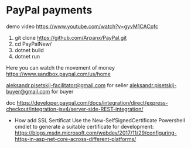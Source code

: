 # PayPal payments
demo video https://www.youtube.com/watch?v=gyvM1CACpfc

1) git clone https://github.com/Arpanx/PayPal.git
2) cd PayPalNew/
3) dotnet  build
4) dotnet run

Here you can watch the movement of money
https://www.sandbox.paypal.com/us/home  

aleksandr.pisetskij-facilitator@gmail.com          for seller
aleksandr.pisetskij-buyer@gmail.com				   for buyer		

doc
https://developer.paypal.com/docs/integration/direct/express-checkout/integration-jsv4/server-side-REST-integration/


* How add SSL Sertificat 
Use the New-SelfSignedCertificate Powershell cmdlet to generate a suitable certificate for development:
https://blogs.msdn.microsoft.com/webdev/2017/11/29/configuring-https-in-asp-net-core-across-different-platforms/



